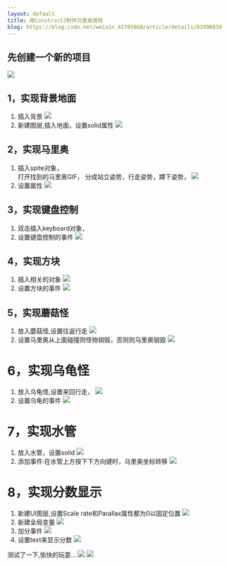 ```yaml
---
layout: default
title: 用Construct2制作马里奥游戏
blog: https://blog.csdn.net/weixin_42705660/article/details/82996034
---
```


先创建一个新的项目
------
![](images/1-1.PNG)
## 1，实现背景地面
1. 插入背景
![](images/1-2.PNG)
2. 新建图层,插入地面，设置solid属性
![](images/1-3.PNG)

## 2，实现马里奥
1. 插入spite对象，  
打开找到的马里奥GIF，
分成站立姿势，行走姿势，蹲下姿势，
![](images/2-1.PNG)
2. 设置属性
![](images/2-2.PNG)

## 3，实现键盘控制
1. 双击插入keyboard对象，
2. 设置键盘控制的事件
![](images/3-1.PNG)

## 4，实现方块
1. 插入相关的对象
![](images/4-1.PNG)
2. 设置方块的事件
![](images/4-2.PNG)

## 5，实现蘑菇怪
1. 放入蘑菇怪,设置往返行走
![](images/5-1.PNG)
2. 设置马里奥从上面碰撞则怪物销毁，否则则马里奥销毁
![](images/5-2.PNG)

# 6，实现乌龟怪
1. 放入乌龟怪,设置来回行走，
![](images/6-1.PNG)
2. 设置乌龟的事件
![](images/6-2.PNG)

# 7，实现水管
1. 放入水管，设置solid
![](images/7-1.PNG)
2. 添加事件:在水管上方按下下方向键时，马里奥坐标转移
![](images/7-2.PNG)

# 8，实现分数显示
1. 新建UI图层,设置Scale rate和Parallax属性都为0以固定位置
![](images/8-1.PNG)
2. 新建全局变量
![](images/8-2.PNG)
3. 加分事件
![](images/8-3.PNG)
4. 设置text来显示分数
![](images/8-4.PNG)

测试了一下,愉快的玩耍...
![](images/test1.gif)
![](images/test2.gif)